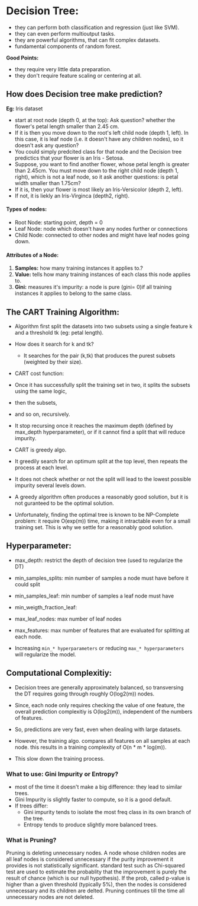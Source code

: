 # Decision Tree:

- they can perform both classification and regression (just like SVM).
- they can even perform multioutput tasks.
- they are powerful algorithms, that can fit complex datasets.
- fundamental components of random forest.

**Good Points:**
- they require very little data preparation.
- they don't require feature scaling or centering at all.


## How does Decision tree make prediction?

**Eg:** Iris dataset
- start at root node (depth 0, at the top): Ask question? whether the flower's petal length smaller than 2.45 cm.
- If it is then you move down to the root's left child node (depth 1, left). In this case, it is leaf node (i.e. it doesn't have any children nodes), so it doesn't ask any question?
- You could simply predcited class for that node and the Decision tree predictics that your flower is an Iris - Setosa.
- Suppose, you want to find another flower, whose petal length is greater than 2.45cm. You must move down to the right child node (depth 1, right), which is not a leaf node, so it ask another questions: is petal width smaller than 1.75cm?
- If it is, then your flower is most likely an Iris-Versicolor (depth 2, left). 
- If not, it is liekly an Iris-Virginca (depth2, right).

#### Types of nodes:
- Root Node: starting point, depth = 0
- Leaf Node: node which doesn't have any nodes further or connections
- Child Node: connected to other nodes and might have leaf nodes going down.

#### Attributes of a Node:
1. **Samples:** how many training instances it applies to.?
2. **Value:** tells how many training instances of each class this node applies to.
3. **Gini:** measures it's impurity: a node is pure (gini= 0)if all training instances it applies to belong to the same class.

## The CART Training Algorithm:
- Algorithm first split the datasets into two subsets using a single feature k and a threshold tk (eg: petal length).
- How does it search for k and tk?
  - It searches for the pair (k,tk) that produces the purest subsets (weighted by their size).
- CART cost function:
- Once it has successfully split the training set in two, it splits the subsets using the same logic,
- then the subsets,
- and so on, recursively.
- It stop recursing once it reaches the maximum depth (defined by max_depth hyperparameter), or if it cannot find a split that will reduce impurity.

- CART is greedy algo.
- It greedily search for an optimum split at the top level, then repeats the process at each level.
- It does not check whether or not the split will lead to the lowest possible impurity several levels down.
- A greedy algorithm often produces a reasonably good solution, but it is not guranteed to be the optimal solution.
- Unfortunately, finding the optimal tree is known to be NP-Complete problem: it require O(exp(m)) time, making it intractable even for a small training set. This is why we settle for a reasonably good solution.


## Hyperparameter:
- max_depth: restrict the depth of decision tree (used to regularize the DT)
- min_samples_splits: min number of samples a node must have before it could split
- min_samples_leaf: min number of samples a leaf node must have
- min_weigth_fraction_leaf:
- max_leaf_nodes: max number of leaf nodes
- max_features: max number of features that are evaluated for splitting at each node.

- Increasing `min_* hyperparameters` or reducing `max_* hyperparameters` will regularize the model.

## Computational Complexitiy:
- Decision trees are generally approximately balanced, so transversing the DT requires going through roughly O(log2(m)) nodes.
- Since, each node only requires checking the value of one feature, the overall prediction complexitiy is O(log2(m)), independent of the numbers of features.
- So, predictions are very fast, even when dealing with large datasets.

- However, the training algo. compares all features on all samples at each node. this results in a training complexity of O(n * m * log(m)).
- This slow down the training process.


### What to use: Gini Impurity or Entropy?
- most of the time it doesn't make a big difference: they lead to similar trees.
- Gini Impurity is slightly faster to compute, so it is a good default.
- If trees differ:
  - Gini impurity tends to isolate the most freq class in its own branch of the tree.
  - Entropy tends to produce slightly more balanced trees.


### What is Pruning?

Pruning is deleting unnecessary nodes. A node whose children nodes are all leaf nodes is considered unnecessary if the purity improvement it provides is not statistically significant. standard test such as Chi-squared test are used to estimate the probablity that the improvement is purely the result of chance (which is our null hypothesis). If the prob, called p-value is higher than a given threshold (typically 5%), then the nodes is considered unnecessary and its children are delted. Pruning continues till the time all unnecessary nodes are not deleted.










